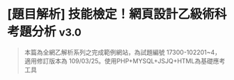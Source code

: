 # [題目解析] 技能檢定！網頁設計乙級術科考題分析 <small>v3.0</small>

>本篇為全網乙解析系列之完成範例網站，為試題編號 17300-102201\~4，適用修訂版本為 109/03/25。使用PHP+MYSQL+JSJQ+HTML為基礎應考工具
